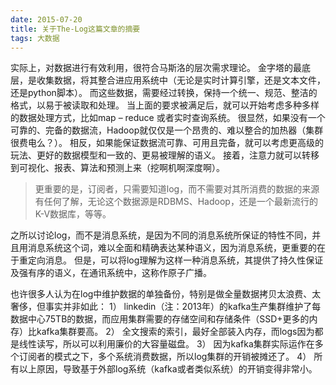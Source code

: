 ```yaml
---
date: 2015-07-20
title: 关于The-Log这篇文章的摘要
tags: 大数据
---
```


实际上，对数据进行有效利用，很符合马斯洛的层次需求理论。
金字塔的最底层，是收集数据，将其整合进应用系统中（无论是实时计算引擎，还是文本文件，还是python脚本）。
而这些数据，需要经过转换，保持一个统一、规范、整洁的格式，以易于被读取和处理。
当上面的要求被满足后，就可以开始考虑多种多样的数据处理方式，比如map – reduce 或者实时查询系统。
很显然，如果没有一个可靠的、完备的数据流，Hadoop就仅仅是一个昂贵的、难以整合的加热器（集群很费电么？）。
相反，如果能保证数据流可靠、可用且完备，就可以考虑更高级的玩法、更好的数据模型和一致的、更易被理解的语义。
接着，注意力就可以转移到可视化、报表、算法和预测上来（挖啊机啊深度啊）。

> 更重要的是，订阅者，只需要知道log，而不需要对其所消费的数据的来源有任何了解，无论这个数据源是RDBMS、Hadoop，还是一个最新流行的K-V数据库，等等。

之所以讨论log，而不是消息系统，是因为不同的消息系统所保证的特性不同，并且用消息系统这个词，难以全面和精确表达某种语义，因为消息系统，更重要的在于重定向消息。
但是，可以将log理解为这样一种消息系统，其提供了持久性保证及强有序的语义，在通讯系统中，这称作原子广播。

也许很多人认为在log中维护数据的单独备份，特别是做全量数据拷贝太浪费、太奢侈，但事实并非如此：
1） linkedin（注：2013年）的kafka生产集群维护了每数据中心75TB的数据，而应用集群需要的存储空间和存储条件（SSD+更多的内存）比kafka集群要高。
2） 全文搜索的索引，最好全部装入内存，而logs因为都是线性读写，所以可以利用廉价的大容量磁盘。
3） 因为kafka集群实际运作在多个订阅者的模式之下，多个系统消费数据，所以log集群的开销被摊还了。
4） 所有以上原因，导致基于外部log系统（kafka或者类似系统）的开销变得非常小。
